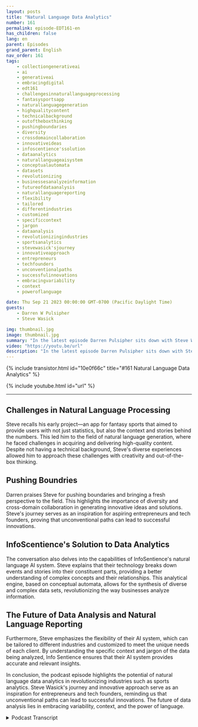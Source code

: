 ```yaml
---
layout: posts
title: "Natural Language Data Analytics"
number: 161
permalink: episode-EDT161-en
has_children: false
lang: en
parent: Episodes
grand_parent: English
nav_order: 161
tags:
    - collectiongenerativeai
    - ai
    - generativeai
    - embracingdigital
    - edt161
    - challengesinnaturallanguageprocessing
    - fantasysportsapp
    - naturallanguagegeneration
    - highqualitycontent
    - technicalbackground
    - outoftheboxthinking
    - pushingboundaries
    - diversity
    - crossdomaincollaboration
    - innovativeideas
    - infoscentience'ssolution
    - dataanalytics
    - naturallanguageaisystem
    - conceptualautomata
    - datasets
    - revolutionizing
    - businessesanalyzeinformation
    - futureofdataanalysis
    - naturallanguagereporting
    - flexibility
    - tailored
    - differentindustries
    - customized
    - specificcontext
    - jargon
    - dataanalysis
    - revolutionizingindustries
    - sportsanalytics
    - stevewasick'sjourney
    - innovativeapproach
    - entrepreneurs
    - techfounders
    - unconventionalpaths
    - successfulinnovations
    - embracingvariability
    - context
    - poweroflanguage

date: Thu Sep 21 2023 00:00:00 GMT-0700 (Pacific Daylight Time)
guests:
    - Darren W Pulsipher
    - Steve Wasick

img: thumbnail.jpg
image: thumbnail.jpg
summary: "In the latest episode Darren Pulsipher sits down with Steve Wasick, the CEO and founder of InfoSentience, to discuss the power and potential of natural language data analytics. Steve, who comes from an unconventional background as an English major turned screenwriter turned lawyer turned tech founder, brings a unique perspective to the field."
video: "https://youtu.be/url"
description: "In the latest episode Darren Pulsipher sits down with Steve Wasick, the CEO and founder of InfoSentience, to discuss the power and potential of natural language data analytics. Steve, who comes from an unconventional background as an English major turned screenwriter turned lawyer turned tech founder, brings a unique perspective to the field."
---
```


<div>
{% include transistor.html id="10e0f66c" title="#161 Natural Language Data Analytics" %}

{% include youtube.html id="url" %}
</div>

---

## Challenges in Natural Language Processing

Steve recalls his early project—an app for fantasy sports that aimed to provide users with not just statistics, but also the context and stories behind the numbers. This led him to the field of natural language generation, where he faced challenges in acquiring and delivering high-quality content. Despite not having a technical background, Steve's diverse experiences allowed him to approach these challenges with creativity and out-of-the-box thinking.

## Pushing Boundries 

Darren praises Steve for pushing boundaries and bringing a fresh perspective to the field. This highlights the importance of diversity and cross-domain collaboration in generating innovative ideas and solutions. Steve's journey serves as an inspiration for aspiring entrepreneurs and tech founders, proving that unconventional paths can lead to successful innovations.

## InfoScentience's Solution to Data Analytics

The conversation also delves into the capabilities of InfoSentience's natural language AI system. Steve explains that their technology breaks down events and stories into their constituent parts, providing a better understanding of complex concepts and their relationships. This analytical engine, based on conceptual automata, allows for the synthesis of diverse and complex data sets, revolutionizing the way businesses analyze information.

## The Future of Data Analysis and Natural Language Reporting

Furthermore, Steve emphasizes the flexibility of their AI system, which can be tailored to different industries and customized to meet the unique needs of each client. By understanding the specific context and jargon of the data being analyzed, Info Sentience ensures that their AI system provides accurate and relevant insights.

In conclusion, the podcast episode highlights the potential of natural language data analytics in revolutionizing industries such as sports analytics. Steve Wasick's journey and innovative approach serve as an inspiration for entrepreneurs and tech founders, reminding us that unconventional paths can lead to successful innovations. The future of data analysis lies in embracing variability, context, and the power of language.



<details>
<summary> Podcast Transcript </summary>

<p></p>

</details>
